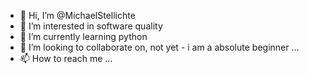 - 👋 Hi, I’m @MichaelStellichte
- 👀 I’m interested in software quality
- 🌱 I’m currently learning python
- 💞️ I’m looking to collaborate on, not yet - i am a absolute beginner ...
- 📫 How to reach me ...

<!---
MichaelStellichte/MichaelStellichte is a ✨ special ✨ repository because its `README.md` (this file) appears on your GitHub profile.
You can click the Preview link to take a look at your changes.
--->

